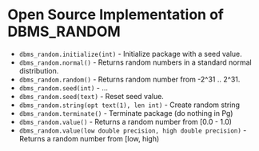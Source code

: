 # Open Source Implementation of DBMS\_RANDOM

* `dbms_random.initialize(int)` - Initialize package with a seed value.
* `dbms_random.normal()` - Returns random numbers in a standard normal distribution.
* `dbms_random.random()` - Returns random number from -2^31 .. 2^31.
* `dbms_random.seed(int)` - ...
* `dbms_random.seed(text)` - Reset seed value.
* `dbms_random.string(opt text(1), len int)` - Create random string
* `dbms_random.terminate()` - Terminate package (do nothing in Pg)
* `dbms_random.value()` - Returns a random number from [0.0 - 1.0) 
* `dbms_random.value(low double precision, high double precision)` - Returns a random number from [low, high)

